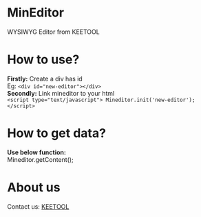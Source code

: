 # MinEditor
 WYSIWYG Editor from KEETOOL
# How to use?
  **Firstly:** Create a div has id <br/>
    Eg:
    ```
      <div id="new-editor"></div>
    ```
    <br/>
  **Secondly:** Link mineditor to your html <br/>
    ```
    <script type="text/javascript">
          Mineditor.init('new-editor');
    </script>
    ```

# How to get data?
  **Use below function:** <br/>
    Mineditor.getContent();

# About us
  Contact us: [KEETOOL](https://keetool.com/)